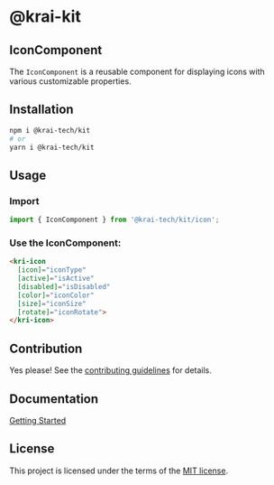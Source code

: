 # @krai-kit
## IconComponent

The `IconComponent` is a reusable component for displaying icons with various customizable properties.

## Installation

```bash
npm i @krai-tech/kit
# or
yarn i @krai-tech/kit
```

## Usage

### Import
```ts
import { IconComponent } from '@krai-tech/kit/icon';
```

### Use the IconComponent:
```html
<kri-icon
  [icon]="iconType"
  [active]="isActive"
  [disabled]="isDisabled"
  [color]="iconColor"
  [size]="iconSize"
  [rotate]="iconRotate">
</kri-icon>
```

## Contribution

Yes please! See the
[contributing guidelines](https://krai-kit.dev/en/docs/contribution)
for details.

## Documentation

[Getting Started](https://krai-kit.dev/en/docs/getting-started)

## License

This project is licensed under the terms of the
[MIT license](https://github.com/krai-tech/krai-kit/blob/master/LICENSE).
